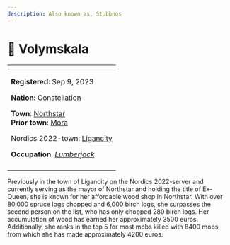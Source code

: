 ```yaml
---
description: Also known as, Stubbnos
---
```


# 👤 Volymskala

<table data-view="cards"><thead><tr><th></th></tr></thead><tbody><tr><td><p><strong>Registered:</strong> Sep 9, 2023</p><p><strong>Nation:</strong> <a href="../nations/constellation.md">Constellation</a></p><p><strong>Town</strong>: <a href="../towns/northstar/">Northstar</a><br><strong>Prior town</strong>: <a href="../towns/mora.md">Mora</a></p><p>Nordics 2022-town: <a href="../../../server-dates/the-2022-nordics-server/ligancity.md">Ligancity</a></p><p><strong>Occupation</strong>: <a href="broken-reference"><em>Lumberjack</em></a></p></td></tr><tr><td><img src="../../../.gitbook/assets/Volymskala-skin.png" alt=""></td></tr></tbody></table>

Previously in the town of Ligancity on the Nordics 2022-server and currently serving as the mayor of Northstar and holding the title of Ex-Queen, she is known for her affordable wood shop in Northstar. With over 80,000 spruce logs chopped and 6,000 birch logs, she surpasses the second person on the list, who has only chopped 280 birch logs. Her accumulation of wood has earned her approximately 3500 euros. Additionally, she ranks in the top 5 for most mobs killed with 8400 mobs, from which she has made approximately 4200 euros.
